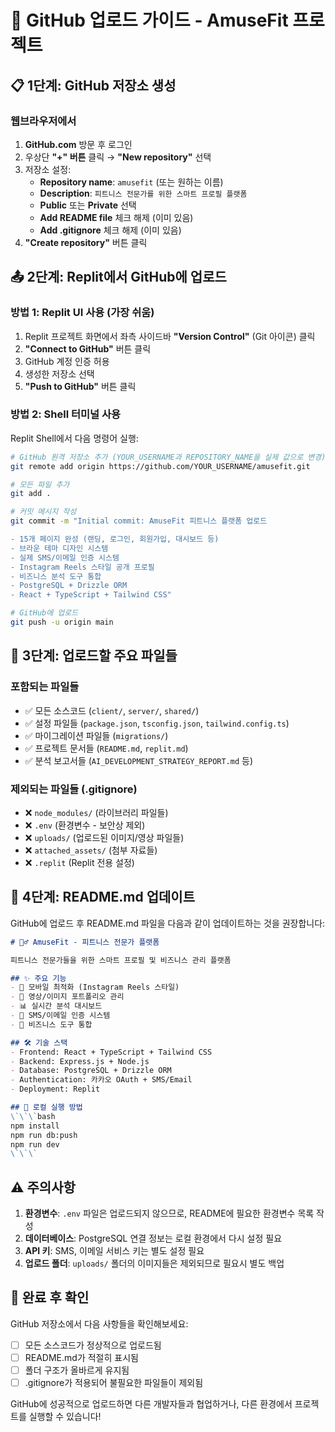# 🚀 **GitHub 업로드 가이드 - AmuseFit 프로젝트**

## 📋 **1단계: GitHub 저장소 생성**

### **웹브라우저에서**
1. **GitHub.com** 방문 후 로그인
2. 우상단 **"+" 버튼** 클릭 → **"New repository"** 선택
3. 저장소 설정:
   - **Repository name**: `amusefit` (또는 원하는 이름)
   - **Description**: `피트니스 전문가를 위한 스마트 프로필 플랫폼`
   - **Public** 또는 **Private** 선택
   - **Add README file** 체크 해제 (이미 있음)
   - **Add .gitignore** 체크 해제 (이미 있음)
4. **"Create repository"** 버튼 클릭

## 📤 **2단계: Replit에서 GitHub에 업로드**

### **방법 1: Replit UI 사용 (가장 쉬움)**
1. Replit 프로젝트 화면에서 좌측 사이드바 **"Version Control"** (Git 아이콘) 클릭
2. **"Connect to GitHub"** 버튼 클릭
3. GitHub 계정 인증 허용
4. 생성한 저장소 선택
5. **"Push to GitHub"** 버튼 클릭

### **방법 2: Shell 터미널 사용**
Replit Shell에서 다음 명령어 실행:

```bash
# GitHub 원격 저장소 추가 (YOUR_USERNAME과 REPOSITORY_NAME을 실제 값으로 변경)
git remote add origin https://github.com/YOUR_USERNAME/amusefit.git

# 모든 파일 추가
git add .

# 커밋 메시지 작성
git commit -m "Initial commit: AmuseFit 피트니스 플랫폼 업로드

- 15개 페이지 완성 (랜딩, 로그인, 회원가입, 대시보드 등)
- 브라운 테마 디자인 시스템
- 실제 SMS/이메일 인증 시스템
- Instagram Reels 스타일 공개 프로필
- 비즈니스 분석 도구 통합
- PostgreSQL + Drizzle ORM
- React + TypeScript + Tailwind CSS"

# GitHub에 업로드
git push -u origin main
```

## 🎯 **3단계: 업로드할 주요 파일들**

### **포함되는 파일들**
- ✅ 모든 소스코드 (`client/`, `server/`, `shared/`)
- ✅ 설정 파일들 (`package.json`, `tsconfig.json`, `tailwind.config.ts`)
- ✅ 마이그레이션 파일들 (`migrations/`)
- ✅ 프로젝트 문서들 (`README.md`, `replit.md`)
- ✅ 분석 보고서들 (`AI_DEVELOPMENT_STRATEGY_REPORT.md` 등)

### **제외되는 파일들 (.gitignore)**
- ❌ `node_modules/` (라이브러리 파일들)
- ❌ `.env` (환경변수 - 보안상 제외)
- ❌ `uploads/` (업로드된 이미지/영상 파일들)
- ❌ `attached_assets/` (첨부 자료들)
- ❌ `.replit` (Replit 전용 설정)

## 📝 **4단계: README.md 업데이트**

GitHub에 업로드 후 README.md 파일을 다음과 같이 업데이트하는 것을 권장합니다:

```markdown
# 🏋️‍♂️ AmuseFit - 피트니스 전문가 플랫폼

피트니스 전문가들을 위한 스마트 프로필 및 비즈니스 관리 플랫폼

## ✨ 주요 기능
- 📱 모바일 최적화 (Instagram Reels 스타일)
- 🎥 영상/이미지 포트폴리오 관리
- 📊 실시간 분석 대시보드
- 🔐 SMS/이메일 인증 시스템
- 💼 비즈니스 도구 통합

## 🛠️ 기술 스택
- Frontend: React + TypeScript + Tailwind CSS
- Backend: Express.js + Node.js
- Database: PostgreSQL + Drizzle ORM
- Authentication: 카카오 OAuth + SMS/Email
- Deployment: Replit

## 🚀 로컬 실행 방법
\`\`\`bash
npm install
npm run db:push
npm run dev
\`\`\`
```

## ⚠️ **주의사항**

1. **환경변수**: `.env` 파일은 업로드되지 않으므로, README에 필요한 환경변수 목록 작성
2. **데이터베이스**: PostgreSQL 연결 정보는 로컬 환경에서 다시 설정 필요
3. **API 키**: SMS, 이메일 서비스 키는 별도 설정 필요
4. **업로드 폴더**: `uploads/` 폴더의 이미지들은 제외되므로 필요시 별도 백업

## 🎉 **완료 후 확인**

GitHub 저장소에서 다음 사항들을 확인해보세요:
- [ ] 모든 소스코드가 정상적으로 업로드됨
- [ ] README.md가 적절히 표시됨
- [ ] 폴더 구조가 올바르게 유지됨
- [ ] .gitignore가 적용되어 불필요한 파일들이 제외됨

GitHub에 성공적으로 업로드하면 다른 개발자들과 협업하거나, 다른 환경에서 프로젝트를 실행할 수 있습니다!